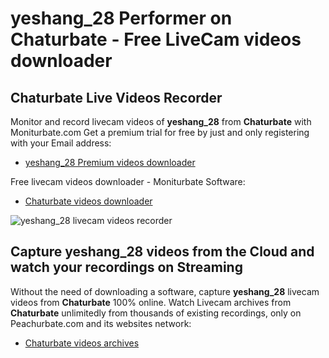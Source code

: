 # yeshang_28 Performer on Chaturbate - Free LiveCam videos downloader

## Chaturbate Live Videos Recorder

Monitor and record livecam videos of **yeshang_28** from **Chaturbate** with Moniturbate.com
Get a premium trial for free by just and only registering with your Email address:
* [yeshang_28 Premium videos downloader](https://moniturbate.com/request-demo-licence-key.html)

Free livecam videos downloader - Moniturbate Software:
* [Chaturbate videos downloader](https://moniturbate.com/moniturbate-download-software.html)

![yeshang_28 livecam videos recorder](https://peachurnet.com/templates/moniturbate-software.png)


## Capture yeshang_28 videos from the Cloud and watch your recordings on Streaming

Without the need of downloading a software, capture **yeshang_28** livecam videos from **Chaturbate** 100% online.
Watch Livecam archives from **Chaturbate** unlimitedly from thousands of existing recordings, only on Peachurbate.com and its websites network:
* [Chaturbate videos archives](https://peachurnet.com/)